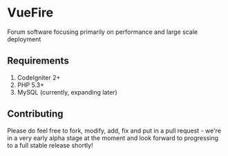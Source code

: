 VueFire
=======

Forum software focusing primarily on performance and large scale deployment

Requirements
------------
1. CodeIgniter 2+
2. PHP 5.3+
3. MySQL (currently, expanding later)

Contributing
------------
Please do feel free to fork, modify, add, fix and put in a pull request - we're in a very early alpha stage at the moment and look forward to progressing to a full stable release shortly!